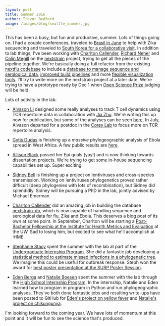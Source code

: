 ```yaml
---
layout: post
title: Summer 2016
author: Trevor Bedford
image: /images/blog/seattle_summer.jpg
---
```


This has been a busy, but fun and productive, summer. Lots of things going on. I had a couple conferences, traveled to [Brasil in June](/blog/zibra-project/) to help with Zika sequencing and traveled to [South Korea for a collaborative visit](https://twitter.com/trvrb/status/748188018024972288). In addition to lab things, I've been working with [Charlton Callender](http://chacalle.github.io/), [Richard Neher](https://neherlab.wordpress.com/) and [Colin Megill](https://twitter.com/colinmegill) on the [nextstrain](http://nextstrain.org/) project, trying to get all the pieces of the pipeline together. We're basically doing a full refactor from the existing [nextflu codebase](/projects/nextflu/) to include a [database to manage sequence and serological data](/projects/nextstrain-db/), [improved build pipelines](/projects/nextstrain-augur/) and more [flexible visualization tools](/projects/nextstrain-auspice/). I'll try to write more on the nextstrain project at a later date. We're trying to have a prototype ready by Dec 1 when [Open Science Prize](https://www.openscienceprize.org/res/p/finalists/#2) judging will be held.

Lots of activity in the lab:

* [Alvason Li](/team/alvason-li/) designed some really analyses to track T cell dynamics using TCR repertoire data in collaboration with [Jia Zhu](http://research.fhcrc.org/corey/en/leadership/Zhu-J.html). We're writing this up now for publication, but some of the analyses can be seen [here](https://github.com/alvason/cell-repertoire). In July, Alvason departed for a postdoc in the [Corey Lab](http://research.fhcrc.org/corey/en.html) to focus more on TCR repertoire analysis.

* [Gytis Dudas](/team/gytis-dudas/) is finishing up a *massive* phylogeographic analysis of Ebola spread in West Africa. A few public results are [here](https://github.com/ebov/space-time).

* [Allison Black](/team/allison-black/) passed her Epi quals (yay!) and is now thinking towards dissertation projects. We're trying to get some in-house sequencing capabilities set up. Super exciting.

* [Sidney Bell](/team/sidney-bell/) is finishing up a project on lentiviruses and cross-species transmission. Working on lentiviruses phylogenetics proved rather difficult (deep phylogenies with lots of recombination), but Sidney did splendidly. Sidney will be pursuing a PhD in the lab, jointly advised by Michael Emerman.

* [Charlton Callender](/team/charlton-callender/) did an amazing job in building the database [nextstrain-db](/projects/nextstrain-db/), which is now capable of handling sequence and serological data for flu, Zika and Ebola. This deserves a blog post of its own at some point. In September, Charlton will be starting a [Post-Bachelor Fellowship at the Institute for Health Metrics and Evaluation](http://www.healthdata.org/post-bachelor-fellowship) at the UW. Sad to losing him, but excited to see what he'll accomplish at IHME.

* [Stephanie Stacy](/team/stephanie-stacy/) spent the summer with the lab at part of the [Undergraduate Internship Program](https://www.fredhutch.org/en/education-training/undergraduate-students.html). She did a fantastic job developing a [statistical method to estimate missed infections in a phylogenetic tree](https://github.com/blab/unsampled). We imagine this could be useful for outbreak response. Steph won the award for [best poster presentation at the SURP Poster Session](https://twitter.com/trvrb/status/764293232758960128).

* [Eden Berga](/team/eden-berga/) and [Natalie Boesen](/team/natalie-boesen/) spent the summer with the lab through the [High School Internship Program](https://www.fredhutch.org/en/careers/internship-opportunities/high-school-internship.html). In the internship, Natalie and Eden learned how to program in program in Python and run phylogeographic analyses. They've both done fantastic jobs and resulting write-ups have been posted to GitHub for [Eden's project on yellow fever](https://github.com/ebaberga/yellow-fever) and [Natalie's project on chikungunya](/projects/chikv/).

I'm looking forward to the coming year. We have lots of momentum at this point and it will be fun to see the science that's produced.
